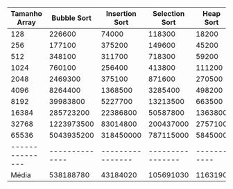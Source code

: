| Tamanho Array | Bubble Sort  | Insertion Sort | Selection Sort | Heap Sort | Shell Sort | Merge Sort | Quick Sort |
|---------------|--------------|----------------|----------------|-----------|------------|------------|------------|
| 128           | 226600       | 74000          | 118300         | 18200     | 51600      | 106200     | 70700      |
| 256           | 177100       | 375200         | 149600         | 45200     | 132700     | 54000      | 28800      |
| 512           | 348100       | 311700         | 718300         | 59200     | 249200     | 84700      | 50200      |
| 1024          | 760100       | 256400         | 413800         | 111200    | 212800     | 188600     | 430800     |
| 2048          | 2469300      | 375100         | 871600         | 270500    | 147100     | 290900     | 145400     |
| 4096          | 8264400      | 1368500        | 3285400        | 498200    | 388400     | 642300     | 269500     |
| 8192          | 39983800     | 5227700        | 13213500       | 663500    | 800100     | 993800     | 459600     |
| 16384         | 285723200    | 22386800       | 50587800       | 1363800   | 1977000    | 2372200    | 976200     |
| 32768         | 1223973500   | 83014800       | 200437000      | 2757100   | 4659500    | 4668100    | 2137700    |
| 65536         | 5043935200   | 318450000      | 787115000      | 5845000   | 12165800   | 9515300    | 4484000    |
|---------------|--------------|----------------|----------------|-----------|------------|------------|------------|
| Média         | 538188780    | 43184020       | 105691030      | 1163190   | 2078420    | 1891610    | 905290     |

